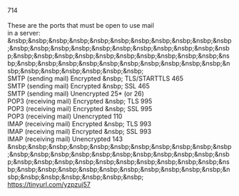 714<br>
<br>
 These are the ports that must be open to use mail<br>
 in a server:<br>
 &nsbp;&nsbp;&nsbp;&nsbp;&nsbp;&nsbp;&nsbp;&nsbp;&nsbp;&nsbp;&nsbp;&nsbp;&nsbp;&nsbp;&nsbp;&nsbp;&nsbp;&nsbp;&nsbp;&nsbp;&nsbp;&nsbp;&nsbp;&nsbp;&nsbp;&nsbp;&nsbp;&nsbp;&nsbp;&nsbp;&nsbp;&nsbp;&nsbp;&nsbp;&nsbp;&nsbp;&nsbp;&nsbp;&nsbp;&nsbp;&nsbp;&nsbp;&nsbp;&nsbp;&nsbp;&nsbp;&nsbp;&nsbp;&nsbp;&nsbp;<br>
 SMTP (sending mail)	Encrypted &nsbp; TLS/STARTTLS 465<br>
 SMTP (sending mail)	Encrypted &nsbp; SSL	465<br>
 SMTP (sending mail)	Unencrypted	25* (or 26)<br>
 POP3 (receiving mail)	Encrypted &nsbp; TLS	995<br>
 POP3 (receiving mail)	Encrypted &nsbp; SSL	995<br>
 POP3 (receiving mail)	Unencrypted	110<br>
 IMAP (receiving mail)	Encrypted &nsbp; TLS	993<br>
 IMAP (receiving mail)	Encrypted &nsbp; SSL	993<br>
 IMAP (receiving mail)	Unencrypted	143<br>
 &nsbp;&nsbp;&nsbp;&nsbp;&nsbp;&nsbp;&nsbp;&nsbp;&nsbp;&nsbp;&nsbp;&nsbp;&nsbp;&nsbp;&nsbp;&nsbp;&nsbp;&nsbp;&nsbp;&nsbp;&nsbp;&nsbp;&nsbp;&nsbp;&nsbp;&nsbp;&nsbp;&nsbp;&nsbp;&nsbp;&nsbp;&nsbp;&nsbp;&nsbp;&nsbp;&nsbp;&nsbp;&nsbp;&nsbp;&nsbp;&nsbp;&nsbp;&nsbp;&nsbp;&nsbp;&nsbp;&nsbp;&nsbp;&nsbp;&nsbp;<br>
 https://tinyurl.com/yzpzuj57